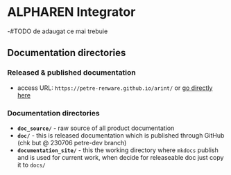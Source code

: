 # ALPHAREN Integrator


-#TODO de adaugat ce mai trebuie




## Documentation directories

### Released & published documentation

* access URL: `https://petre-renware.github.io/arint/` or [go directly here](https://petre-renware.github.io/arint/)


### Documentation directories

* **`doc_source/`** - raw source of all product documentation
* **`doc/`** - this is released documentation which is published through GitHub (chk but @ 230706 petre-dev branch)
* **`documentation_site/`** - this the working directory where `mkdocs` publish and is used for current work, when decide for releaseable doc just copy it to `docs/`



